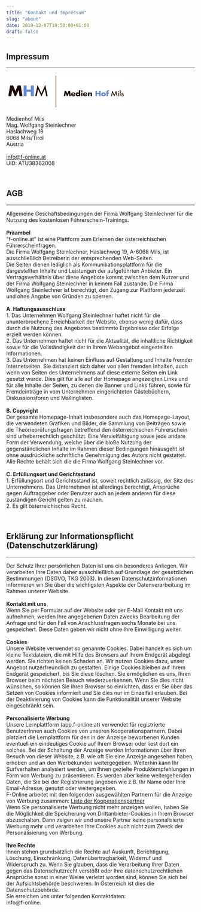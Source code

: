 ```yaml
---
title: "Kontakt und Impressum"
slug: "about"
date: 2019-12-07T19:50:00+01:00
draft: false
---
```


<div class="page-information">
  <div class="article">
    <h2>Impressum</h2>
    <hr>
    <img src="/img/mhm.png" class="floating-image">
    <p class="unstyled">
      <span>Medienhof Mils</span><br>
      <span>Mag. Wolfgang Steinlechner</span><br>
      <span class="adr">
        <span class="street-address">Haslachweg 19</span><br>
        <span class="postal-code">6068</span> <span class="locality">Mils</span>/Tirol<br>
        <span class="country-name">Austria</span>
      </span><br>
      <br>
      <a href="mailto:info@f-online.at">info@f-online.at</a><br>
      UID: <span class="uid">ATU38362008</span>
    </p>
  </div>
  <br>
  <div class="article">
    <h2>AGB</h2>
    <hr>
    <p class="unstyled">
      Allgemeine Geschäftsbedingungen der Firma Wolfgang Steinlechner für die Nutzung des kostenlosen Führerschein-Trainings.<br>
      <br>
      <b>Präambel</b><br>
      "f-online.at" ist eine Plattform zum Erlernen der österreichischen Führerscheinfragen.<br>
      Die Firma Wolfgang Steinlechner, Haslachweg 19, A-6068 Mils, ist ausschließlich Betreiberin der entsprechenden Web-Seiten.<br>
      Die Seiten dienen lediglich als Kommunikationsplattform für die dargestellten Inhalte und Leistungen der aufgeführten Anbieter. Ein Vertragsverhältnis über diese Angebote kommt zwischen dem Nutzer und der Firma Wolfgang Steinlechner in keinem Fall zustande. Die Firma Wolfgang Steinlechner ist berechtigt, den Zugang zur Plattform jederzeit und ohne Angabe von Gründen zu sperren.<br>
      <br>
      <b>A. Haftungsausschluss</b><br>
      1. Das Unternehmen Wolfgang Steinlechner haftet nicht für die ununterbrochene Erreichbarkeit der Website, ebenso wenig dafür, dass durch die Nutzung des Angebotes bestimmte Ergebnisse oder Erfolge erzielt werden können.<br>
      2. Das Unternehmen haftet nicht für die Aktualität, die inhaltliche Richtigkeit sowie für die Vollständigkeit der in Ihrem Webangebot eingestellten Informationen.<br>
      3. Das Unternehmen hat keinen Einfluss auf Gestaltung und Inhalte fremder Internetseiten. Sie distanziert sich daher von allen fremden Inhalten, auch wenn von Seiten des Unternehmens auf diese externe Seiten ein Link gesetzt wurde. Dies gilt für alle auf der Homepage angezeigten Links und für alle Inhalte der Seiten, zu denen die Banner und Links führen, sowie für Fremdeinträge in vom Unternehmen eingerichteten Gästebüchern, Diskussionsforen und Mailinglisten.<br>
      <br>
      <b>B. Copyright</b><br>
      Der gesamte Homepage-Inhalt insbesondere auch das Homepage-Layout, die verwendeten Grafiken und Bilder, die Sammlung von Beiträgen sowie die Theorieprüfungsfragen betreffend den österreichischen Führerschein sind urheberrechtlich geschützt. Eine Vervielfältigung sowie jede andere Form der Verwendung, welche über die bloße Nutzung der gegenständlichen Inhalte im Rahmen dieser Bedingungen hinausgeht ist ohne ausdrückliche schriftliche Genehmigung des Autors nicht gestattet. Alle Rechte behält sich die die Firma Wolfgang Steinlechner vor.<br>
      <br>
      <b>C. Erfüllungsort und Gerichtsstand</b><br>
      1. Erfüllungsort und Gerichtsstand ist, soweit rechtlich zulässig, der Sitz des Unternehmens. Das Unternehmen ist allerdings berechtigt, Ansprüche gegen Auftraggeber oder Benutzer auch an jedem anderen für diese zuständigen Gericht gelten zu machen.<br>
      2. Es gilt österreichisches Recht.
    </p>
  </div>
  <br>
  <div class="article">
    <h2>Erklärung zur Informationspflicht (Datenschutzerklärung)</h2>
    <hr>
    <p class="unstyled">
      Der Schutz Ihrer persönlichen Daten ist uns ein besonderes Anliegen. Wir verarbeiten Ihre Daten daher ausschließlich auf Grundlage der gesetzlichen Bestimmungen (DSGVO, TKG 2003). In diesen Datenschutzinformationen informieren wir Sie über die wichtigsten Aspekte der Datenverarbeitung im Rahmen unserer Website. <br>
      <br>
      <b>Kontakt mit uns</b><br>
      Wenn Sie per Formular auf der Website oder per E-Mail Kontakt mit uns aufnehmen, werden Ihre angegebenen Daten zwecks Bearbeitung der Anfrage und für den Fall von Anschlussfragen sechs Monate bei uns gespeichert. Diese Daten geben wir nicht ohne Ihre Einwilligung weiter.<br>
      <br>
      <b>Cookies</b><br>
      Unsere Website verwendet so genannte Cookies. Dabei handelt es sich um kleine Textdateien, die mit Hilfe des Browsers auf Ihrem Endgerät abgelegt werden. Sie richten keinen Schaden an.
      Wir nutzen Cookies dazu, unser Angebot nutzerfreundlich zu gestalten. Einige Cookies bleiben auf Ihrem Endgerät gespeichert, bis Sie diese löschen. Sie ermöglichen es uns, Ihren Browser beim nächsten Besuch wiederzuerkennen.
      Wenn Sie dies nicht wünschen, so können Sie Ihren Browser so einrichten, dass er Sie über das Setzen von Cookies informiert und Sie dies nur im Einzelfall erlauben.
      Bei der Deaktivierung von Cookies kann die Funktionalität unserer Website eingeschränkt sein.<br>
      <br>
      <b>Personalisierte Werbung</b><br>
      Unsere Lernplattform (app.f-online.at) verwendet für registrierte BenutzerInnen auch Cookies von unseren Kooperationspartnern. Dabei platziert die Lernplattform für den in der Anzeige beworbenen Kunden eventuell ein eindeutiges Cookie auf Ihrem Browser oder liest dort ein solches. Bei der Schaltung der Anzeige werden Informationen über Ihren Besuch von dieser Website, z.B. wie oft Sie eine Anzeige angesehen haben, erhoben und an den Werbekunden weitergegeben. Weiterhin kann Ihr Surfverhalten analysiert werden, um Ihnen gezielte Produktempfehlungen in Form von Werbung zu präsentieren. Es werden aber keine weitergehenden Daten, die Sie bei der Registrierung angeben wie z.B. Ihr Name oder Ihre Email-Adresse, genutzt oder weitergegeben.<br>
      F-Online arbeitet mit den folgenden ausgewählten Partnern für die Anzeige von Werbung zusammen: <a href="/media/fonline_ad_technology_providers.pdf">Liste der Kooperationspartner</a><br>
      Wenn Sie personalisierte Werbung nicht mehr anzeigen wollen, haben Sie die Möglichkeit die Speicherung von Drittanbieter-Cookies in Ihrem Browser abzuschalten. Dann zeigen wir und unsere Partner keine personalisierte Werbung mehr und verarbeiten Ihre Cookies auch nicht zum Zweck der Personalisierung von Werbung.<br>
      <br>
      <b>Ihre Rechte</b><br>
      Ihnen stehen grundsätzlich die Rechte auf Auskunft, Berichtigung, Löschung, Einschränkung, Datenübertragbarkeit, Widerruf und Widerspruch zu. Wenn Sie glauben, dass die Verarbeitung Ihrer Daten gegen das Datenschutzrecht verstößt oder Ihre datenschutzrechtlichen Ansprüche sonst in einer Weise verletzt worden sind, können Sie sich bei der Aufsichtsbehörde beschweren. In Österreich ist dies die Datenschutzbehörde. <br>
      Sie erreichen uns unter folgenden Kontaktdaten:<br>
      info@f-online.
    </p>
  </div>
</div>
